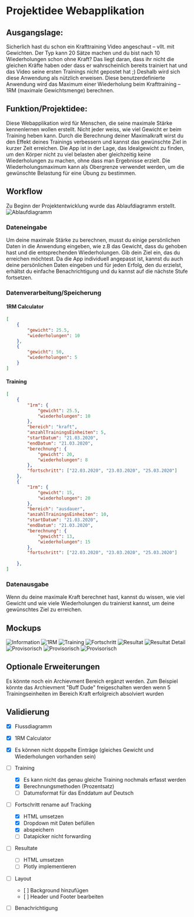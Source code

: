 # Projektidee Webapplikation
## Ausgangslage:
Sicherlich hast du schon ein Krafttraining Video angeschaut – vllt. mit Gewichten. Der Typ kann 20 Sätze machen und du bist nach 10 Wiederholungen schon ohne Kraft? Das liegt daran, dass ihr nicht die gleichen Kräfte haben oder dass er wahrscheinlich bereits trainiert hat und das Video seine ersten Trainings nicht gepostet hat ;) 
Deshalb wird sich diese Anwendung als nützlich erweisen. Diese benutzerdefinierte Anwendung wird das Maximum einer Wiederholung beim Krafttraining – 1RM (maximale Gewichtsmenge) berechnen. 

## Funktion/Projektidee: 
Diese Webapplikation wird für Menschen, die seine maximale Stärke kennenlernen wollen erstellt. Nicht jeder weiss, wie viel Gewicht er beim Training heben kann. Durch die Berechnung deiner Maximalkraft wirst du den Effekt deines Trainings verbessern und kannst das gewünschte Ziel in kurzer Zeit erreichen. Die App ist in der Lage, das Idealgewicht zu finden, um den Körper nicht zu viel belasten aber gleichzeitig keine Wiederholungen zu machen, ohne dass man Ergebnisse erzielt. Die Wiederholungsmaximum kann als Obergrenze verwendet werden, um die gewünschte Belastung für eine Übung zu bestimmen. 

## Workflow
Zu Beginn der Projektentwicklung wurde das Ablaufdiagramm erstellt.
![Ablaufdiagramm](./Mockups/workflow.png)

### Dateneingabe
Um deine maximale Stärke zu berechnen, musst du einige persönlichen Daten in die Anwendung eingeben, wie z.B das Gewicht, dass du gehoben hast und die entsprechenden Wiederholungen. Gib dein Ziel ein, das du erreichen möchtest. Da die App individuell angepasst ist, kannst du auch deine persönlichen Daten eingeben und für jeden Erfolg, den du erzielst, erhältst du einfache Benachrichtigung und du kannst auf die nächste Stufe fortsetzen. 
		 
### Datenverarbeitung/Speicherung 

#### 1RM Calculator
```json
[
	{
		"gewicht": 25.5,
		"wiederholungen": 10
	},
	{
		"gewicht": 50,
		"wiederholungen": 5
	}
]
```

#### Training
```json
[
	{
		"1rm": {
			"gewicht": 25.5,
			"wiederholungen": 10
		},
		"bereich": "kraft",
		"anzahlTrainingsEinheiten": 5,
		"startDatum": "21.03.2020",
		"endDatum": "21.03.2020",
		"berechnung": {
			"gewicht": 20,
			"wiederholungen": 8
		},
		"fortschritt": ["22.03.2020", "23.03.2020", "25.03.2020"]
	},
	{
		"1rm": {
			"gewicht": 15,
			"wiederholungen": 20
		},
		"bereich": "ausdauer",
		"anzahlTrainingsEinheiten": 10,
		"startDatum": "21.03.2020",
		"endDatum": "21.03.2020",
		"berechnung": {
			"gewicht": 13,
			"wiederholungen": 15
		},
		"fortschritt": ["22.03.2020", "23.03.2020", "25.03.2020"]
		
	},
]
```

### Datenausgabe
Wenn du deine maximale Kraft berechnet hast, kannst du wissen, wie viel Gewicht und wie viele Wiederholungen du trainierst kannst, um deine gewünschtes Ziel zu erreichen. 

## Mockups
![Information](./Mockups/information.png)
![1RM](./Mockups/1rm.png)
![Training](./Mockups/training.png)
![Fortschritt](./Mockups/fortschritt.png)
![Resultat](./Mockups/resultat.png)
![Resultat Detail](./Mockups/resultat-detail.png)
![Provisorisch](./Mockups/mockup_1.jpg)
![Provisorisch](./Mockups/mockup_2.jpg)
![Provisorisch](./Mockups/mockup_3.jpg)

## Optionale Erweiterungen
Es könnte noch ein Archievment Bereich ergänzt werden. Zum Beispiel könnte das Archievment "Buff Dude" freigeschalten werden wenn 5 Trainingseinheiten im Bereich Kraft erfolgreich absolviert wurden

## Validierung
- [x] Flussdiagramm
- [x]  1RM Calculator
  - [x] Es können nicht doppelte Einträge (gleiches Gewicht und  Wiederholungen vorhanden sein)
- [ ] Training
  - [x] Es kann nicht das genau gleiche Training nochmals erfasst werden
  - [x] Berechnungsmethoden (Prozentsatz)
  - [ ] Datumsformat für das Enddatum auf Deutsch 
- [ ] Fortschritt rename auf Tracking 
  - [x] HTML umsetzen 
  - [x] Dropdown mit Daten befüllen 
  - [x] abspeichern
  - [ ] Datapicker nicht forwarding  
- [ ] Resultate
  - [ ] HTML umsetzen 
  - [ ] Plotly implementieren 
- [ ] Layout
  - [ ] Background hinzufügen
  - [ ] Header und Footer bearbeiten 
- [ ] Benachrichtigung 





